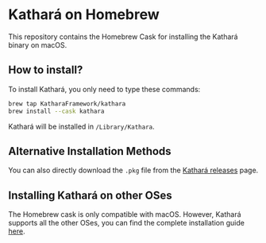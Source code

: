 # Kathará on Homebrew 
This repository contains the Homebrew Cask for installing the Kathará binary on macOS. 

## How to install?
To install Kathará, you only need to type these commands: 
```bash
brew tap KatharaFramework/kathara
brew install --cask kathara
```
Kathará will be installed in `/Library/Kathara`. 

## Alternative Installation Methods
You can also directly download the `.pkg` file from the [Kathará releases](https://github.com/KatharaFramework/Kathara/releases) page.

## Installing Kathará on other OSes
The Homebrew cask is only compatible with macOS. However, Kathará supports all the other OSes, you can find the complete installation guide [here](https://github.com/KatharaFramework/Kathara/wiki/Installation-Guides).
